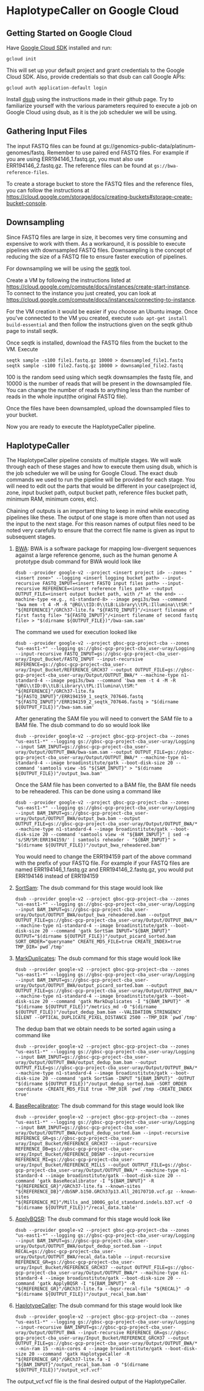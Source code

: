 # HaplotypeCaller on Google Cloud

## Getting Started on Google Cloud
Have [Google Cloud SDK](https://cloud.google.com/sdk/docs/quickstarts) installed and run:
```
gcloud init
```
This will set up your default project and grant credentials to the Google Cloud SDK. Also, provide credentials so that dsub can call Google APIs:
```
gcloud auth application-default login
```
Install [dsub](https://github.com/DataBiosphere/dsub) using the instructions made in their github page. Try to familiarize yourself with the various parameters required to execute a job on Google Cloud using dsub, as it is the job scheduler we will be using.

## Gathering Input Files
The input FASTQ files can be found at gs://genomics-public-data/platinum-genomes/fastq. Remember to use paired end FASTQ files. For example if you are using ERR194146_1.fastq.gz, you must also use ERR194146_2.fastq.gz. The reference files can be found at ```gs://bwa-reference-files```.

To create a storage bucket to store the FASTQ files and the reference files, you can follow the instructions at https://cloud.google.com/storage/docs/creating-buckets#storage-create-bucket-console.

## Downsampling
Since FASTQ files are large in size, it becomes very time consuming and expensive to work with them. As a workaround, it is possible to execute pipelines with downsampled FASTQ files. Downsampling is the concept of reducing the size of a FASTQ file to ensure faster execution of pipelines.

For downsampling we will be using the [seqtk](https://github.com/lh3/seqtk) tool. 

Create a VM by following the instructions listed at https://cloud.google.com/compute/docs/instances/create-start-instance. To connect to the instance you just created, you can look at https://cloud.google.com/compute/docs/instances/connecting-to-instance.

For the VM creation it would be easier if you choose an Ubuntu image. Once you've connected to the VM you created, execute ```sudo apt-get install build-essential``` and then follow the instructions given on the seqtk github page to install seqtk.

Once seqtk is installed, download the FASTQ files from the bucket to the VM. Execute
```
seqtk sample -s100 file1.fastq.gz 10000 > downsampled_file1.fastq
seqtk sample -s100 file2.fastq.gz 10000 > downsampled_file2.fastq
```
100 is the random seed using which seqtk downsamples the fastq file, and 10000 is the number of reads that will be present in the downsampled file. You can change the number of reads to anything less than the number of reads in the whole input(the original FASTQ file).

Once the files have been downsampled, upload the downsampled files to your bucket.

Now you are ready to execute the HaplotypeCaller pipeline.

## HaplotypeCaller
The HaplotypeCaller pipeline consists of multiple stages. We will walk through each of these stages and how to execute them using dsub, which is the job scheduler we will be using for Google Cloud. The exact dsub commands we used to run the pipeline will be provided for each stage. You will need to edit out the parts that would be different in your case(project id, zone, input bucket path, output bucket path, reference files bucket path, minimum RAM, minimum cores, etc).

Chaining of outputs is an important thing to keep in mind while executing pipelines like these. The output of one stage is more often than not used as the input to the next stage. For this reason names of output files need to be noted very carefully to ensure that the correct file name is given as input to subsequent stages.

1. [BWA](http://bio-bwa.sourceforge.net/): BWA is a software package for mapping low-divergent sequences against a large reference genome, such as the human genome
   A prototype dsub command for BWA would look like
   
   ```dsub --provider google-v2 --project <insert project id> --zones "<insert zone>" --logging <insert logging bucket path> --input-recursive FASTQ_INPUT=<insert FASTQ input files path> --input-recursive REFERENCE=<insert reference files path> --output OUTPUT_FILE=<insert output bucket path, with /* at the end> --machine-type <e.g., n1-standard-8> --image pegi3s/bwa --command 'bwa mem -t 4 -M -R "@RG\\tID:0\\tLB:Library\\tPL:Illumina\\tSM:" "${REFERENCE}"/GRCh37-lite.fa "${FASTQ_INPUT}"/<insert filename of first fastq file> "${FASTQ_INPUT}"/<insert filename of second fastq file> > "$(dirname ${OUTPUT_FILE})"/bwa-sam.sam'```
   
   The command we used for execution looked like 
   
   ```dsub --provider google-v2 --project gbsc-gcp-project-cba --zones "us-east1-*" --logging gs://gbsc-gcp-project-cba_user-uray/Logging --input-recursive FASTQ_INPUT=gs://gbsc-gcp-project-cba_user-uray/Input_Bucket/FASTQ_INPUT --input-recursive REFERENCE=gs://gbsc-gcp-project-cba_user-uray/Input_Bucket/REFERENCE_GRCH37 --output OUTPUT_FILE=gs://gbsc-gcp-project-cba_user-uray/Output/OUTPUT_BWA/* --machine-type n1-standard-4 --image pegi3s/bwa --command 'bwa mem -t 4 -M -R "@RG\\tID:0\\tLB:Library\\tPL:Illumina\\tSM:" "${REFERENCE}"/GRCh37-lite.fa "${FASTQ_INPUT}"/ERR194159_1_seqtk_707646.fastq "${FASTQ_INPUT}"/ERR194159_2_seqtk_707646.fastq > "$(dirname ${OUTPUT_FILE})"/bwa-sam.sam'```
   
   After generating the SAM file you will need to convert the SAM file to a BAM file. The dsub command to do so would look like
   
   ```dsub --provider google-v2 --project gbsc-gcp-project-cba --zones "us-east1-*" --logging gs://gbsc-gcp-project-cba_user-uray/Logging --input SAM_INPUT=gs://gbsc-gcp-project-cba_user-uray/Output/OUTPUT_BWA/bwa-sam.sam --output OUTPUT_FILE=gs://gbsc-gcp-project-cba_user-uray/Output/OUTPUT_BWA/* --machine-type n1-standard-4 --image broadinstitute/gatk --boot-disk-size 20 --command 'samtools view -bS "${SAM_INPUT}" > "$(dirname ${OUTPUT_FILE})"/output_bwa.bam'```
   
   Once the SAM file has been converted to a BAM file, the BAM file needs to be reheadered. This can be done using a command like
   
   ```dsub --provider google-v2 --project gbsc-gcp-project-cba --zones "us-east1-*" --logging gs://gbsc-gcp-project-cba_user-uray/Logging --input BAM_INPUT=gs://gbsc-gcp-project-cba_user-uray/Output/OUTPUT_BWA/output_bwa.bam --output OUTPUT_FILE=gs://gbsc-gcp-project-cba_user-uray/Output/OUTPUT_BWA/* --machine-type n1-standard-4 --image broadinstitute/gatk --boot-disk-size 20 --command 'samtools view -H "${BAM_INPUT}" | sed -e 's/SM/SM:ERR194159/' | samtools reheader - "${BAM_INPUT}" > "$(dirname ${OUTPUT_FILE})"/output_bwa_reheadered.bam'```
   
   You would need to change the ERR194159 part of the above command with the prefix of your FASTQ file. For example if your FASTQ files are named ERR194146_1.fastq.gz and ERR194146_2.fastq.gz, you would put ERR194146 instead of ERR194159
2. [SortSam](https://gatk.broadinstitute.org/hc/en-us/articles/360036510732-SortSam-Picard): The dsub command for this stage would look like
   
   ```dsub --provider google-v2 --project gbsc-gcp-project-cba --zones "us-east1-*" --logging gs://gbsc-gcp-project-cba_user-uray/Logging --input BAM_INPUT=gs://gbsc-gcp-project-cba_user-uray/Output/OUTPUT_BWA/output_bwa_reheadered.bam --output OUTPUT_FILE=gs://gbsc-gcp-project-cba_user-uray/Output/OUTPUT_BWA/* --machine-type n1-standard-4 --image broadinstitute/gatk --boot-disk-size 20 --command 'gatk SortSam INPUT="${BAM_INPUT}" OUTPUT="$(dirname ${OUTPUT_FILE})"/output_picard_sorted.bam SORT_ORDER="queryname" CREATE_MD5_FILE=true CREATE_INDEX=true TMP_DIR=`pwd`/tmp'```

3. [MarkDuplicates](https://gatk.broadinstitute.org/hc/en-us/articles/360037052812-MarkDuplicates-Picard): The dsub command for this stage would look like

   ```dsub --provider google-v2 --project gbsc-gcp-project-cba --zones "us-east1-*" --logging gs://gbsc-gcp-project-cba_user-uray/Logging --input BAM_INPUT=gs://gbsc-gcp-project-cba_user-uray/Output/OUTPUT_BWA/output_picard_sorted.bam --output OUTPUT_FILE=gs://gbsc-gcp-project-cba_user-uray/Output/OUTPUT_BWA/* --machine-type n1-standard-4 --image broadinstitute/gatk --boot-disk-size 20 --command 'gatk MarkDuplicates -I "${BAM_INPUT}" -M "$(dirname ${OUTPUT_FILE})"/metrics_md -O "$(dirname ${OUTPUT_FILE})"/output_dedup_bam.bam --VALIDATION_STRINGENCY SILENT --OPTICAL_DUPLICATE_PIXEL_DISTANCE 2500 --TMP_DIR `pwd`/tmp'```
   
   The dedup bam that we obtain needs to be sorted again using a command like
   
   ```dsub --provider google-v2 --project gbsc-gcp-project-cba --zones "us-east1-*" --logging gs://gbsc-gcp-project-cba_user-uray/Logging --input BAM_INPUT=gs://gbsc-gcp-project-cba_user-uray/Output/OUTPUT_BWA/output_dedup_bam.bam --output OUTPUT_FILE=gs://gbsc-gcp-project-cba_user-uray/Output/OUTPUT_BWA/* --machine-type n1-standard-4 --image broadinstitute/gatk --boot-disk-size 20 --command 'gatk SortSam -INPUT "${BAM_INPUT}" -OUTPUT "$(dirname ${OUTPUT_FILE})"/output_dedup_sorted.bam -SORT_ORDER coordinate -CREATE_MD5_FILE true -TMP_DIR `pwd`/tmp -CREATE_INDEX true'```
   
4. [BaseRecalibrator](https://gatk.broadinstitute.org/hc/en-us/articles/360036898312-BaseRecalibrator): The dsub command for this stage would look like

   ```dsub --provider google-v2 --project gbsc-gcp-project-cba --zones "us-east1-*" --logging gs://gbsc-gcp-project-cba_user-uray/Logging --input BAM_INPUT=gs://gbsc-gcp-project-cba_user-uray/Output/OUTPUT_BWA/output_dedup_sorted.bam --input-recursive REFERENCE_GR=gs://gbsc-gcp-project-cba_user-uray/Input_Bucket/REFERENCE_GRCH37 --input-recursive REFERENCE_DB=gs://gbsc-gcp-project-cba_user-uray/Input_Bucket/REFERENCE_DBSNP --input-recursive REFERENCE_MI=gs://gbsc-gcp-project-cba_user-uray/Input_Bucket/REFERENCE_MILLS --output OUTPUT_FILE=gs://gbsc-gcp-project-cba_user-uray/Output/OUTPUT_BWA/* --machine-type n1-standard-4 --image broadinstitute/gatk --boot-disk-size 20 --command 'gatk BaseRecalibrator -I "${BAM_INPUT}" -R "${REFERENCE_GR}"/GRCh37-lite.fa --known-sites "${REFERENCE_DB}"/dbSNP.b150.GRCh37p13.All_20170710.vcf.gz --known-sites "${REFERENCE_MI}"/Mills_and_1000G_gold_standard.indels.b37.vcf -O "$(dirname ${OUTPUT_FILE})"/recal_data.table'```
   
5. [ApplyBQSR](https://gatk.broadinstitute.org/hc/en-us/articles/360037055712-ApplyBQSR): The dsub command for this stage would look like

   ```dsub --provider google-v2 --project gbsc-gcp-project-cba --zones "us-east1-*" --logging gs://gbsc-gcp-project-cba_user-uray/Logging --input BAM_INPUT=gs://gbsc-gcp-project-cba_user-uray/Output/OUTPUT_BWA/output_dedup_sorted.bam --input RECAL=gs://gbsc-gcp-project-cba_user-uray/Output/OUTPUT_BWA/recal_data.table --input-recursive REFERENCE_GR=gs://gbsc-gcp-project-cba_user-uray/Input_Bucket/REFERENCE_GRCH37 --output OUTPUT_FILE=gs://gbsc-gcp-project-cba_user-uray/Output/OUTPUT_BWA/* --machine-type n1-standard-4 --image broadinstitute/gatk --boot-disk-size 20 --command 'gatk ApplyBQSR -I "${BAM_INPUT}" -R "${REFERENCE_GR}"/GRCh37-lite.fa --bqsr-recal-file "${RECAL}" -O "$(dirname ${OUTPUT_FILE})"/output_recal_bam.bam'```
   
6. [HaplotypeCaller](https://gatk.broadinstitute.org/hc/en-us/articles/360037225632-HaplotypeCaller): The dsub command for this stage would look like

   ```dsub --provider google-v2 --project gbsc-gcp-project-cba --zones "us-east1-*" --logging gs://gbsc-gcp-project-cba_user-uray/Logging --input-recursive BAM_INPUT=gs://gbsc-gcp-project-cba_user-uray/Output/OUTPUT_BWA --input-recursive REFERENCE_GR=gs://gbsc-gcp-project-cba_user-uray/Input_Bucket/REFERENCE_GRCH37 --output OUTPUT_FILE=gs://gbsc-gcp-project-cba_user-uray/Output/OUTPUT_BWA/* --min-ram 15 --min-cores 4 --image broadinstitute/gatk --boot-disk-size 20 --command 'gatk HaplotypeCaller -R "${REFERENCE_GR}"/GRCh37-lite.fa -I "${BAM_INPUT}"/output_recal_bam.bam -O "$(dirname ${OUTPUT_FILE})"/output_vcf.vcf'```
   
The output_vcf.vcf file is the final desired output of the HaplotypeCaller.
